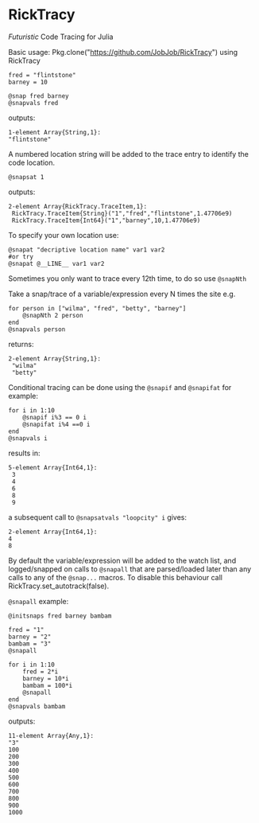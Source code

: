 # RickTracy
*Futuristic* Code Tracing for Julia

Basic usage:
    Pkg.clone("https://github.com/JobJob/RickTracy")
    using RickTracy

    fred = "flintstone"
    barney = 10

    @snap fred barney
    @snapvals fred

outputs:

    1-element Array{String,1}:
    "flintstone"

A numbered location string will be added to the trace entry to identify
the code location.

    @snapsat 1

outputs:

    2-element Array{RickTracy.TraceItem,1}:
     RickTracy.TraceItem{String}("1","fred","flintstone",1.47706e9)
     RickTracy.TraceItem{Int64}("1","barney",10,1.47706e9)

To specify your own location use:

    @snapat "decriptive location name" var1 var2
    #or try
    @snapat @__LINE__ var1 var2

Sometimes you only want to trace every 12th time, to do so use `@snapNth`

Take a snap/trace of a variable/expression every N times
the site
e.g.

    for person in ["wilma", "fred", "betty", "barney"]
        @snapNth 2 person
    end
    @snapvals person

returns:

    2-element Array{String,1}:
     "wilma"
     "betty"

Conditional tracing can be done using the `@snapif` and `@snapifat`
for example:

    for i in 1:10
        @snapif i%3 == 0 i
        @snapifat i%4 ==0 i
    end
    @snapvals i

results in:

    5-element Array{Int64,1}:
     3
     4
     6
     8
     9
a subsequent call to `@snapsatvals "loopcity" i` gives:

    2-element Array{Int64,1}:
    4
    8

 By default the variable/expression will be added to the watch list,
 and logged/snapped on calls to `@snapall` that are parsed/loaded later than
 any calls to any of the `@snap...` macros. To disable this behaviour call
 RickTracy.set_autotrack(false).

`@snapall` example:

    @initsnaps fred barney bambam

    fred = "1"
    barney = "2"
    bambam = "3"
    @snapall

    for i in 1:10
        fred = 2*i
        barney = 10*i
        bambam = 100*i
        @snapall
    end
    @snapvals bambam

outputs:

    11-element Array{Any,1}:
    "3"
    100
    200
    300
    400
    500
    600
    700
    800
    900
    1000
